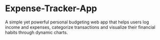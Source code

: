 # Expense-Tracker-App
A simple yet powerful personal budgeting web app that helps users log income and expenses, categorize transactions and visualize their financial habits through dynamic charts.
